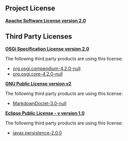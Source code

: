 <!-- Created by CodeLicenseManager -->
## Project License

__[Apache Software License version 2.0](http://www.apache.org/licenses/LICENSE-2.0.html)__

## Third Party Licenses

__[OSGi Specification License version 2.0](http://www.osgi.org/Specifications/Licensing)__

The following third party products are using this license:

* [org.osgi.compendium-4.2.0-null](http://www.osgi.org/)
* [org.osgi.core-4.2.0-null](http://www.osgi.org/)

__[GNU Public License version v2](http://www.gnu.org/licenses/gpl-2.0.html)__

The following third party products are using this license:

* [MarkdownDoclet-3.0-null](http://code.google.com/p/markdown-doclet/)

__[Eclipse Public License - v version 1.0](http://www.eclipse.org/legal/epl-v10.html)__

The following third party products are using this license:

* [javax.persistence-2.0.0](http://www.eclipse.org/eclipselink)

<!-- CLM -->
